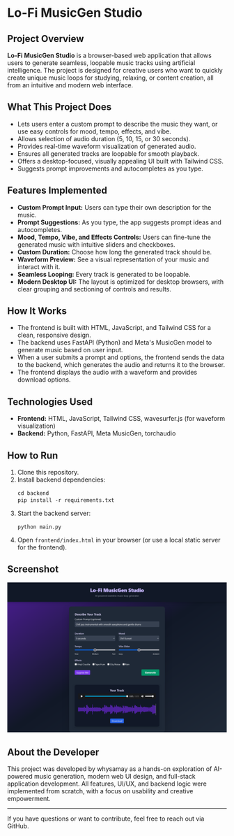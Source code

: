 # Lo-Fi MusicGen Studio

## Project Overview

**Lo-Fi MusicGen Studio** is a browser-based web application that allows users to generate seamless, loopable music tracks using artificial intelligence. The project is designed for creative users who want to quickly create unique music loops for studying, relaxing, or content creation, all from an intuitive and modern web interface.

## What This Project Does
- Lets users enter a custom prompt to describe the music they want, or use easy controls for mood, tempo, effects, and vibe.
- Allows selection of audio duration (5, 10, 15, or 30 seconds).
- Provides real-time waveform visualization of generated audio.
- Ensures all generated tracks are loopable for smooth playback.
- Offers a desktop-focused, visually appealing UI built with Tailwind CSS.
- Suggests prompt improvements and autocompletes as you type.

## Features Implemented
- **Custom Prompt Input:** Users can type their own description for the music.
- **Prompt Suggestions:** As you type, the app suggests prompt ideas and autocompletes.
- **Mood, Tempo, Vibe, and Effects Controls:** Users can fine-tune the generated music with intuitive sliders and checkboxes.
- **Custom Duration:** Choose how long the generated track should be.
- **Waveform Preview:** See a visual representation of your music and interact with it.
- **Seamless Looping:** Every track is generated to be loopable.
- **Modern Desktop UI:** The layout is optimized for desktop browsers, with clear grouping and sectioning of controls and results.

## How It Works
- The frontend is built with HTML, JavaScript, and Tailwind CSS for a clean, responsive design.
- The backend uses FastAPI (Python) and Meta's MusicGen model to generate music based on user input.
- When a user submits a prompt and options, the frontend sends the data to the backend, which generates the audio and returns it to the browser.
- The frontend displays the audio with a waveform and provides download options.

## Technologies Used
- **Frontend:** HTML, JavaScript, Tailwind CSS, wavesurfer.js (for waveform visualization)
- **Backend:** Python, FastAPI, Meta MusicGen, torchaudio

## How to Run
1. Clone this repository.
2. Install backend dependencies:
   ```
   cd backend
   pip install -r requirements.txt
   ```
3. Start the backend server:
   ```
   python main.py
   ```
4. Open `frontend/index.html` in your browser (or use a local static server for the frontend).

## Screenshot

![App Screenshot](assets/Screenshot.png)

## About the Developer
This project was developed by whysamay as a hands-on exploration of AI-powered music generation, modern web UI design, and full-stack application development. All features, UI/UX, and backend logic were implemented from scratch, with a focus on usability and creative empowerment.

---

If you have questions or want to contribute, feel free to reach out via GitHub. 